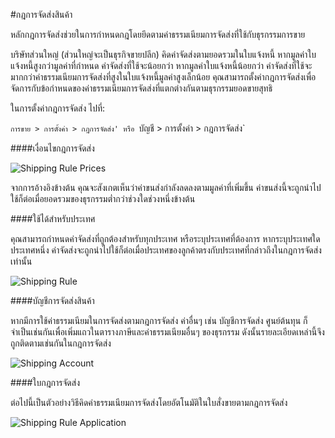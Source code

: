 <!-- add-breadcrumbs -->
#กฎการจัดส่งสินค้า

หลักกฎการจัดส่งช่วยในการกำหนดกฎโดยยึดตามค่าธรรมเนียมการจัดส่งที่ใช้กับธุรกรรมการขาย

บริษัทส่วนใหญ่ (ส่วนใหญ่จะเป็นธุรกิจขายปลีก) คิดค่าจัดส่งตามยอดรวมในใบแจ้งหนี้ หากมูลค่าใบแจ้งหนี้สูงกว่ามูลค่าที่กำหนด ค่าจัดส่งที่ใช้จะน้อยกว่า หากมูลค่าใบแจ้งหนี้น้อยกว่า ค่าจัดส่งที่ใช้จะมากกว่าค่าธรรมเนียมการจัดส่งที่สูงในใบแจ้งหนี้มูลค่าสูงเล็กน้อย คุณสามารถตั้งค่ากฎการจัดส่งเพื่อจัดการกับข้อกำหนดของค่าธรรมเนียมการจัดส่งที่แตกต่างกันตามธุรกรรมยอดขายสุทธิ

ในการตั้งค่ากฎการจัดส่ง ไปที่:

`การขาย > การตั้งค่า > กฎการจัดส่ง' หรือ `บัญชี > การตั้งค่า > กฎการจัดส่ง`

####เงื่อนไขกฎการจัดส่ง

<img alt="Shipping Rule Prices" class="screenshot"  src="{{docs_base_url}}/assets/img/articles/shipping-charges-1.png">

จากการอ้างอิงข้างต้น คุณจะสังเกตเห็นว่าค่าขนส่งกำลังลดลงตามมูลค่าที่เพิ่มขึ้น ค่าขนส่งนี้จะถูกนำไปใช้ก็ต่อเมื่อยอดรวมของธุรกรรมต่ำกว่าช่วงใดช่วงหนึ่งข้างต้น

####ใช้ได้สำหรับประเทศ

คุณสามารถกำหนดค่าจัดส่งที่ถูกต้องสำหรับทุกประเทศ หรือระบุประเทศที่ต้องการ หากระบุประเทศใดประเทศหนึ่ง ค่าจัดส่งจะถูกนำไปใช้ก็ต่อเมื่อประเทศของลูกค้าตรงกับประเทศที่กล่าวถึงในกฎการจัดส่งเท่านั้น

<img alt="Shipping Rule " class="screenshot"  src="{{docs_base_url}}/assets/img/articles/shipping-charges-2.gif">

####บัญชีการจัดส่งสินค้า

หากมีการใช้ค่าธรรมเนียมในการจัดส่งตามกฎการจัดส่ง ค่าอื่นๆ เช่น บัญชีการจัดส่ง ศูนย์ต้นทุน ก็จำเป็นเช่นกันเพื่อเพิ่มแถวในตารางภาษีและค่าธรรมเนียมอื่นๆ ของธุรกรรม ดังนั้นรายละเอียดเหล่านี้จึงถูกติดตามเช่นกันในกฎการจัดส่ง

<img alt="Shipping Account" class="screenshot"  src="{{docs_base_url}}/assets/img/articles/shipping-charges-3.png">

####ใบกฎการจัดส่ง

ต่อไปนี้เป็นตัวอย่างวิธีคิดค่าธรรมเนียมการจัดส่งโดยอัตโนมัติในใบสั่งขายตามกฎการจัดส่ง

<img alt="Shipping Rule Application" class="screenshot"  src="{{docs_base_url}}/assets/img/articles/shipping-charges-4.gif">
